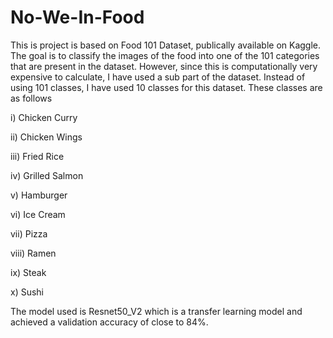 # No-We-In-Food

This is project is based on Food 101 Dataset, publically available on Kaggle. The goal is to classify the images of the food into one of the 101 categories that are present in the dataset. However, since this is computationally very expensive to calculate, I have used a sub part of the dataset. Instead of using 101 classes, I have used 10 classes for this dataset. These classes are as follows

i) Chicken Curry

ii) Chicken Wings

iii) Fried Rice

iv) Grilled Salmon

v) Hamburger

vi) Ice Cream

vii) Pizza

viii) Ramen

ix) Steak

x) Sushi

The model used is Resnet50_V2 which is a transfer learning model and achieved a validation accuracy of close to 84%.
